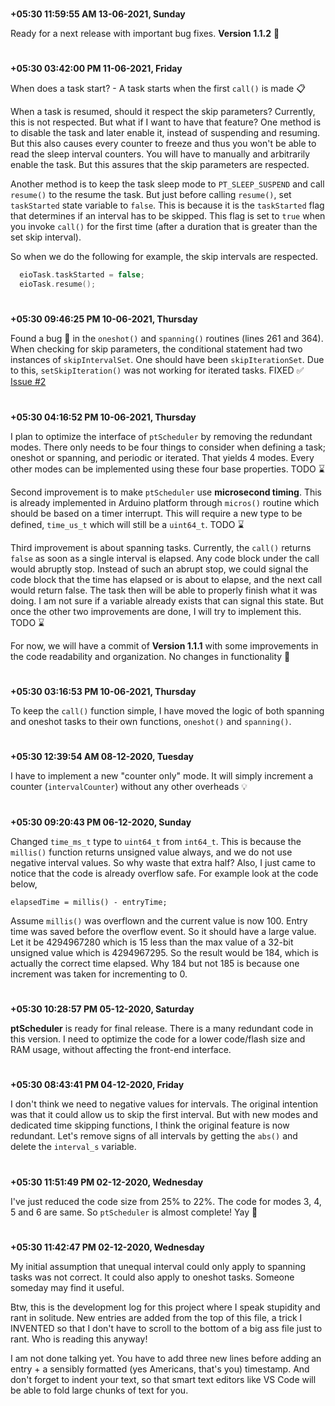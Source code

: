 

#

**+05:30 11:59:55 AM 13-06-2021, Sunday**

  Ready for a next release with important bug fixes. **Version 1.1.2** 🎉

#

**+05:30 03:42:00 PM 11-06-2021, Friday**

  When does a task start? - A task starts when the first `call()` is made 📋

  When a task is resumed, should it respect the skip parameters? Currently, this is not respected. But what if I want to have that feature? One method is to disable the task and later enable it, instead of suspending and resuming. But this also causes every counter to freeze and thus you won't be able to read the sleep interval counters. You will have to manually and arbitrarily enable the task. But this assures that the skip parameters are respected.

  Another method is to keep the task sleep mode to `PT_SLEEP_SUSPEND` and call `resume()` to the resume the task. But just before calling `resume()`, set `taskStarted` state variable to `false`. This is because it is the `taskStarted` flag that determines if an interval has to be skipped. This flag is set to `true` when you invoke `call()` for the first time (after a duration that is greater than the set skip interval).

  So when we do the following for example, the skip intervals are respected.

  ```cpp
    eioTask.taskStarted = false;
    eioTask.resume();
  ```
#

**+05:30 09:46:25 PM 10-06-2021, Thursday**

  Found a bug 🐞 in the `oneshot()` and `spanning()` routines (lines 261 and 364). When checking for skip parameters, the conditional statement had two instances of `skipIntervalSet`. One should have been `skipIterationSet`. Due to this, `setSkipIteration()` was not working for iterated tasks. FIXED ✅ [Issue #2](https://github.com/vishnumaiea/ptScheduler/issues/2#issue-919728782)

#

**+05:30 04:16:52 PM 10-06-2021, Thursday**

  I plan to optimize the interface of `ptScheduler` by removing the redundant modes. There only needs to be four things to consider when defining a task; oneshot or spanning, and periodic or iterated. That yields 4 modes. Every other modes can be implemented using these four base properties. TODO ⌛

  Second improvement is to make `ptScheduler` use **microsecond timing**. This is already implemented in Arduino platform through `micros()` routine which should be based on a timer interrupt. This will require a new type to be defined, `time_us_t` which will still be a `uint64_t`. TODO ⌛

  Third improvement is about spanning tasks. Currently, the `call()` returns `false` as soon as a single interval is elapsed. Any code block under the call would abruptly stop. Instead of such an abrupt stop, we could signal the code block that the time has elapsed or is about to elapse, and the next call would return false. The task then will be able to properly finish what it was doing. I am not sure if a variable already exists that can signal this state. But once the other two improvements are done, I will try to implement this. TODO ⌛

  For now, we will have a commit of **Version 1.1.1** with some improvements in the code readability and organization. No changes in functionality 🎉

#

**+05:30 03:16:53 PM 10-06-2021, Thursday**

  To keep the `call()` function simple, I have moved the logic of both spanning and oneshot tasks to their own functions, `oneshot()` and `spanning()`.

#

**+05:30 12:39:54 AM 08-12-2020, Tuesday**

  I have to implement a new "counter only" mode. It will simply increment a counter (`intervalCounter`) without any other overheads 💡

#

**+05:30 09:20:43 PM 06-12-2020, Sunday**

  Changed `time_ms_t` type to `uint64_t` from `int64_t`. This is because the `millis()` function returns unsigned value always, and we do not use negative interval values. So why waste that extra half? Also, I just came to notice that the code is already overflow safe. For example look at the code below,

    elapsedTime = millis() - entryTime;

  Assume `millis()` was overflown and the current value is now 100. Entry time was saved before the overflow event. So it should have a large value. Let it be 4294967280 which is 15 less than the max value of a 32-bit unsigned value which is 4294967295. So the result would be 184, which is actually the correct time elapsed. Why 184 but not 185 is because one increment was taken for incrementing to 0.

#

**+05:30 10:28:57 PM 05-12-2020, Saturday**

  **ptScheduler** is ready for final release. There is a many redundant code in this version. I need to optimize the code for a lower code/flash size and RAM usage, without affecting the front-end interface. 

#

**+05:30 08:43:41 PM 04-12-2020, Friday**

  I don't think we need to negative values for intervals. The original intention was that it could allow us to skip the first interval. But with new modes and dedicated time skipping functions, I think the original feature is now redundant. Let's remove signs of all intervals by getting the `abs()` and delete the `interval_s` variable.

#

**+05:30 11:51:49 PM 02-12-2020, Wednesday**

  I've just reduced the code size from 25% to 22%. The code for modes 3, 4, 5 and 6 are same. So `ptScheduler` is almost complete! Yay 🎉

#

**+05:30 11:42:47 PM 02-12-2020, Wednesday**

  My initial assumption that unequal interval could only apply to spanning tasks was not correct. It could also apply to oneshot tasks. Someone someday may find it useful.

  Btw, this is the development log for this project where I speak stupidity and rant in solitude. New entries are added from the top of this file, a trick I INVENTED so that I don't have to scroll to the bottom of a big ass file just to rant. Who is reading this anyway!

  I am not done talking yet. You have to add three new lines before adding an entry + a sensibly formatted (yes Americans, that's you) timestamp. And don't forget to indent your text, so that smart text editors like VS Code will be able to fold large chunks of text for you.
